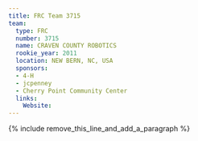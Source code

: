 ```yaml
---
title: FRC Team 3715
team:
  type: FRC
  number: 3715
  name: CRAVEN COUNTY ROBOTICS
  rookie_year: 2011
  location: NEW BERN, NC, USA
  sponsors:
  - 4-H
  - jcpenney
  - Cherry Point Community Center
  links:
    Website:
---
```


{% include remove_this_line_and_add_a_paragraph %}
